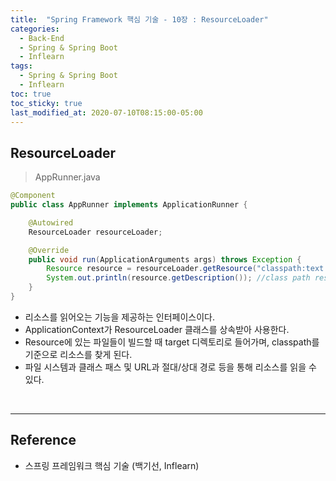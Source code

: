 ```yaml
---
title:  "Spring Framework 핵심 기술 - 10장 : ResourceLoader"
categories:
  - Back-End
  - Spring & Spring Boot
  - Inflearn
tags:
  - Spring & Spring Boot
  - Inflearn
toc: true
toc_sticky: true
last_modified_at: 2020-07-10T08:15:00-05:00
---
```


## ResourceLoader

> AppRunner.java

```java
@Component
public class AppRunner implements ApplicationRunner {

    @Autowired
    ResourceLoader resourceLoader;

    @Override
    public void run(ApplicationArguments args) throws Exception {
        Resource resource = resourceLoader.getResource("classpath:text.txt");
        System.out.println(resource.getDescription()); //class path resource [text.txt]
    }
}
```

* 리소스를 읽어오는 기능을 제공하는 인터페이스이다.
* ApplicationContext가 ResourceLoader 클래스를 상속받아 사용한다.
* Resource에 있는 파일들이 빌드할 때 target 디렉토리로 들어가며, classpath를 기준으로 리소스를 찾게 된다.
* 파일 시스템과 클래스 패스 및 URL과 절대/상대 경로 등을 통해 리소스를 읽을 수 있다.

<br>

---

## Reference

*	스프링 프레임워크 핵심 기술 (백기선, Inflearn)
